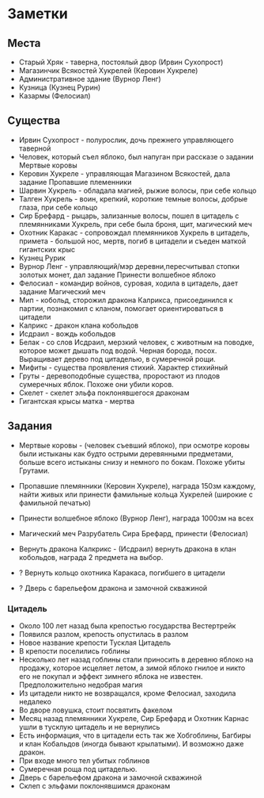 # Заметки

## Места

- Старый Хряк - таверна, постоялый двор (Ирвин Сухопрост)
- Магазинчик Всякостей Хукрелей (Керовин Хукреле)
- Административное здание (Вурнор Ленг)
- Кузница (Кузнец Рурин)
- Казармы (Фелосиал)

## Существа

- Ирвин Сухопрост - полурослик, дочь прежнего управляющего таверной
- Человек, который съел яблоко, был напуган при рассказе о задании Мертвые коровы
- Керовин Хукреле - управляющая Магазином Всякостей, дала задание Пропавшие племенники
- Шарвин Хукрель - обладала магией, рыжие волосы, при себе кольцо
- Талген Хукрель - воин, крепкий, короткие темные волосы, добрые глаза, при себе кольцо
- Сир Брефард - рыцарь, зализанные волосы, пошел в цитадель с племянниками Хукрель, при себе была броня, щит, магический меч
- Охотник Каракас  - сопровождал племянников Хукрель в цитадель, примета - большой нос, мертв, погиб в цитадели и съеден маткой гигантских крыс
- Кузнец Рурик
- Вурнор Ленг - управляющий/мэр деревни,пересчитывал стопки золотых монет, дал задание Принести волшебное яблоко
- Фелосиал - командир войнов, суровая, ходила в цитадель, дает задание Магический меч
- Мип - кобольд, сторожил дракона Калрикса, присоединился к партии, познакомил с кланом, помогает ориентироваться в цитадели
- Калрикс - дракон клана кобольдов
- Исдраил - вождь кобольдов
- Белак - со слов Исдраил, мерзкий человек, с животным на поводке, которое может дышать под водой. Черная борода, посох. Выращивает дерево под цитаделью, в сумеречной рощи.
- Мифиты - существа проявления стихий. Характер стихийный
- Груты - деревоподобные существа, проростают из плодов сумеречных яблок. Похоже они убили коров.
- Скелет - скелет эльфа поклонявшегося драконам
- Гигантская крысы матка - мертва

## Задания

- Мертвые коровы - (человек съевший яблоко), при осмотре коровы были истыканы как будто острыми деревянными предметами, больше всего истыканы снизу и немного по бокам. Похоже убиты Грутами.
- Пропавшие племянники (Керовин Хукреле), награда 150зм каждому, найти живых или принести фамильные кольца Хукрелей (широкие с фамильной печатью)
- Принести волшебное яблоко (Вурнор Ленг), награда 1000зм на всех
- Магический меч Разрубатель Сира Брефард, принести (Фелосиал)
- Вернуть дракона Калкрикс - (Исдраил) вернуть дракона в клан кобольдов, награда 2 предмета на выбор.
  
- ? Вернуть кольцо охотника Каракаса, погибшего в цитадели
- ? Дверь с барельефом дракона и замочной скважиной

### Цитадель

- Около 100 лет назад была крепостью государства Вестертрейк
- Появился разлом, крепость опустилась в разлом
- Новое название крепости Тусклая Цитадель
- В крепости поселились гоблины
- Несколько лет назад гоблины стали приносить в деревню яблоко на продажу, которое исцеляет летом, а зимой яблоко гнилое и никто его не покупал и эффект зимнего яблока не известен. Предположительно недобрая магия
- Из цитадели никто не возвращался, кроме Фелосиал, заходила недалеко
- Во дворе ловушка, стоит посвятить факелом
- Месяц назад племянники Хукреле, Сир Брефард и Охотник Карнас ушли в тусклую цитадель и не вернулись
- Есть информация, что в цитадели есть так же Хобгоблины, Багбиры и клан Кобальдов (иногда бывают крылатыми). И возможно даже дракон.
- При входе много тел убитых гоблинов
- Сумеречная роща под цитаделью.
- Дверь с барельефом дракона и замочной скважиной
- Склеп с эльфами поклонявшимся драконам